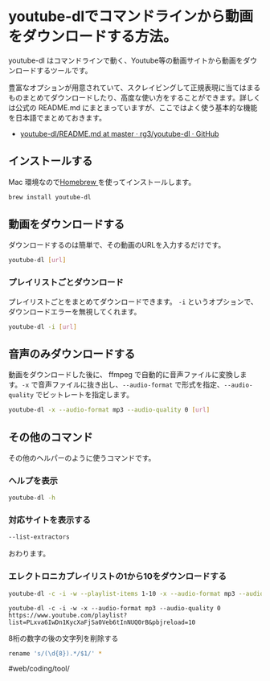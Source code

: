 # youtube-dlでコマンドラインから動画をダウンロードする方法。

youtube-dl はコマンドラインで動く、Youtube等の動画サイトから動画をダウンロードするツールです。

豊富なオプションが用意されていて、スクレイビングして正規表現に当てはまるものまとめてダウンロードしたり、高度な使い方をすることができます。詳しくは公式の README.md にまとまっていますが、ここではよく使う基本的な機能を日本語でまとめておきます。

* [youtube-dl/README.md at master · rg3/youtube-dl · GitHub](https://github.com/rg3/youtube-dl/blob/master/README.md)


## インストールする
Mac 環境なので[Homebrew ](https://brew.sh/index_ja.html)を使ってインストールします。

```bash
brew install youtube-dl
```


## 動画をダウンロードする
ダウンロードするのは簡単で、その動画のURLを入力するだけです。

```bash
youtube-dl [url]
```


### プレイリストごとダウンロード

プレイリストごとをまとめてダウンロードできます。 `-i` というオプションで、ダウンロードエラーを無視してくれます。

```bash
youtube-dl -i [url]
```



## 音声のみダウンロードする
動画をダウンロードした後に、 ffmpeg で自動的に音声ファイルに変換します。`-x` で音声ファイルに抜き出し、`--audio-format` で形式を指定、`--audio-quality` でビットレートを指定します。

```bash
youtube-dl -x --audio-format mp3 --audio-quality 0 [url]
```



## その他のコマンド
その他のヘルパーのように使うコマンドです。

### ヘルプを表示
```bash
youtube-dl -h
```


### 対応サイトを表示する 

```bash
--list-extractors
```



おわります。

### エレクトロニカプレイリストの1から10をダウンロードする

```bash
youtube-dl -c -i -w --playlist-items 1-10 -x --audio-format mp3 --audio-quality 0  https://www.youtube.com/watch?v=qkMIXF2zbn4&list=PL2A4BB4733780252E
```

```
youtube-dl -c -i -w -x --audio-format mp3 --audio-quality 0  https://www.youtube.com/playlist?list=PLxva6IwDn1KycXaFjSa0Veb6tInNUQ0rB&pbjreload=10
```


8桁の数字の後の文字列を削除する

```bash
rename 's/(\d{8}).*/$1/' *
```


#web/coding/tool/